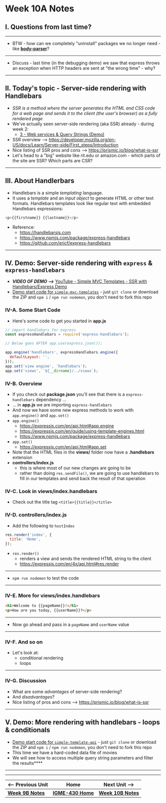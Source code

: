 # Week 10A Notes

## I. Questions from last time?

---

 - BTW - how can we completely "uninstall" packages we no longer need - like [**body-parser**](https://www.npmjs.com/package/body-parser)?

---

- Discuss - last time (in the debugging demo) we saw that express throws an exception when HTTP headers are sent at "the wrong time" - why?

---

## II. Today's topic - Server-side rendering with Handlebars
- *SSR is a method where the server generates the HTML and CSS code for a web page and sends it to the client (the user's browser) as a fully rendered page*
- We've actually seen server-side rendering (aka SSR) already - during week 2:
  - [3 - Web services & Query Strings (Demo)](../exercises/3-web-service-query-string.md)
- SSR overview --> https://developer.mozilla.org/en-US/docs/Learn/Server-side/First_steps/Introduction
- Nice listing of SSR pros and cons --> https://prismic.io/blog/what-is-ssr
- Let's head to a "big" website like rit.edu or amazon.com - which parts of the site are SSR? Which parts are CSR?

---

## III. About Handlerbars
- Handlebars is a simple *templating* language.
- It uses a *template* and an *input object* to generate HTML or other text formats. Handlebars templates look like regular text with embedded Handlebars expressions:

```js
<p>{{firstname}} {{lastname}}</p>
```

- Reference:
  - https://handlebarsjs.com
  - https://www.npmjs.com/package/express-handlebars
  - https://github.com/ericf/express-handlebars

---

## IV. Demo: Server-side rendering with `express` & `express-handlebars`
- ***VIDEO OF DEMO -->*** [YouTube - Simple MVC Templates - SSR with Handlebars/Express Demo](https://www.youtube.com/watch?v=pvC7moS6FeQ)
- [Demo start code for `simple-mvc-templates`](https://github.com/IGM-RichMedia-at-RIT/simple-mvc-templates) - just `git clone` or download the ZIP and `npm i` / `npm run nodemon`, you don't need to fork this repo

### IV-A. Some Start Code
- Here's some code to get you started in **app.js**

```js
// import handlebars for express
const expressHandlebars = require('express-handlebars');

// Below goes AFTER app.use(express.json());

app.engine('handlebars', expressHandlebars.engine({
  defaultLayout: '',
}));
app.set('view engine', 'handlebars');
app.set('views', `${__dirname}/../views`);
```


### IV-B. Overview
- If you check out **package.json** you'll see that there is a `express-handlebars` dependency ...
- ... in **app.js** we are importing `express-handlebars`
- And now we have some new express methods to work with `app.engine()` and `app.set()`
- `app.engine()`
  - https://expressjs.com/en/api.html#app.engine
  - https://expressjs.com/en/guide/using-template-engines.html
  - https://www.npmjs.com/package/express-handlebars
- `app.set()`
  - https://expressjs.com/en/api.html#app.set
- Note that the HTML files in the **views/** folder now have a **.handlebars** extension
- **controllers/index.js**
  - this is where most of our new changes are going to be
  - rather than doing `res.sendFile()`, we are going to use handlebars to fill in our templates and send back the result of that operation
  

### IV-C. Look in views/index.handlebars

- Check out the title tag `<title>{{title}}</title>`


### IV-D. controllers/index.js

- Add the following to `hostIndex`

```js
res.render('index', {
  title: 'Home',
});
```

- `res.render()`
  - renders a view and sends the rendered HTML string to the client
  - https://expressjs.com/en/4x/api.html#res.render

---

- `npm run nodemon` to test the code

---

### IV-E. More for views/index.handlebars

```html
<h1>Welcome to {{pageName}}!</h1>
<p>How are you today, {{userName}}?</p>
```

---

- Now go ahead and pass in a `pageName` and `userName` value

---

### IV-F. And so on

- Let's look at:
  - conditional rendering
  - loops

 ---

### IV-G. Discussion

- What are some *advantages* of server-side rendering?
- And *disadvantages*?
- Nice listing of pros and cons --> https://prismic.io/blog/what-is-ssr
 
---

## V. Demo: More rendering with handlebars - loops & conditionals
- [Demo start code for `simple-template-api`](https://github.com/IGM-RichMedia-at-RIT/simple-template-api) - just `git clone` or download the ZIP and `npm i` / `npm run nodemon`, you don't need to fork this repo
- This time we have a hard-coded data file of movies
- We will see how to access multiple query string parameters and filter the results****

 
---
---

| <-- Previous Unit | Home | Next Unit -->
| --- | --- | --- 
|   [**Week 9B Notes**](09B.md)  |  [**IGME-430 Home**](../) | [**Week 10B Notes**](10B.md)
